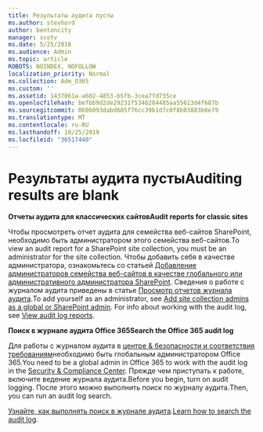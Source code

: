 ```yaml
---
title: Результаты аудита пусты
ms.author: stevhord
author: bentoncity
manager: scotv
ms.date: 5/25/2018
ms.audience: Admin
ms.topic: article
ROBOTS: NOINDEX, NOFOLLOW
localization_priority: Normal
ms.collection: Adm_O365
ms.custom: ''
ms.assetid: 1437061a-a602-4853-b5fb-3cea7fd735ce
ms.openlocfilehash: befbb9d2de29231f5346284485aa55613d4f687b
ms.sourcegitcommit: 0b06093dabd685f76cc39b1d7c0f8b03883b6e79
ms.translationtype: MT
ms.contentlocale: ru-RU
ms.lasthandoff: 10/25/2019
ms.locfileid: "36517440"
---
```

# <a name="auditing-results-are-blank"></a><span data-ttu-id="bba09-102">Результаты аудита пусты</span><span class="sxs-lookup"><span data-stu-id="bba09-102">Auditing results are blank</span></span>

 <span data-ttu-id="bba09-103">**Отчеты аудита для классических сайтов**</span><span class="sxs-lookup"><span data-stu-id="bba09-103">**Audit reports for classic sites**</span></span>
  
<span data-ttu-id="bba09-104">Чтобы просмотреть отчет аудита для семейства веб-сайтов SharePoint, необходимо быть администратором этого семейства веб-сайтов.</span><span class="sxs-lookup"><span data-stu-id="bba09-104">To view an audit report for a SharePoint site collection, you must be an administrator for the site collection.</span></span> <span data-ttu-id="bba09-105">Чтобы добавить себя в качестве администратора, ознакомьтесь со статьей [Добавление администраторов семейства веб-сайтов в качестве глобального или административного администратора SharePoint](https://go.microsoft.com/fwlink/?linkid=869390). Сведения о работе с журналом аудита приведены в статье [Просмотр отчетов журнала аудита](https://go.microsoft.com/fwlink/?linkid=395237).</span><span class="sxs-lookup"><span data-stu-id="bba09-105">To add yourself as an administrator, see [Add site collection admins as a global or SharePoint admin](https://go.microsoft.com/fwlink/?linkid=869390). For info about working with the audit log, see [View audit log reports](https://go.microsoft.com/fwlink/?linkid=395237).</span></span> 
  
 <span data-ttu-id="bba09-106">**Поиск в журнале аудита Office 365**</span><span class="sxs-lookup"><span data-stu-id="bba09-106">**Search the Office 365 audit log**</span></span>
  
<span data-ttu-id="bba09-107">Для работы с журналом аудита в [центре &amp; безопасности и соответствия требованиям](https://protection.office.com)необходимо быть глобальным администратором Office 365.</span><span class="sxs-lookup"><span data-stu-id="bba09-107">You need to be a global admin in Office 365 to work with the audit log in the [Security &amp; Compliance Center](https://protection.office.com).</span></span> <span data-ttu-id="bba09-108">Прежде чем приступать к работе, включите ведение журнала аудита.</span><span class="sxs-lookup"><span data-stu-id="bba09-108">Before you begin, turn on audit logging.</span></span> <span data-ttu-id="bba09-109">После этого можно выполнить поиск по журналу аудита.</span><span class="sxs-lookup"><span data-stu-id="bba09-109">Then, you can run an audit log search.</span></span> 
  
<span data-ttu-id="bba09-110">[Узнайте, как выполнять поиск в журнале аудита](https://go.microsoft.com/fwlink/?linkid=708432).</span><span class="sxs-lookup"><span data-stu-id="bba09-110">[Learn how to search the audit log](https://go.microsoft.com/fwlink/?linkid=708432).</span></span>
  

